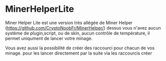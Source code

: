 # MinerHelperLite

Miner Helper Lite est une version très allégée de Miner Helper (https://github.com/CryptoNoobFr/MinerHelper/) dessus vous n'avez aucun système de plugin,script, ou de skin, aucun contrôle de température, il permet uniqument de lancer votre minage.

Vous avez aussi la possibilité de créer des raccourci pour chacun de vos minage. pour les lancer directement par la suite via les raccourcis créer
